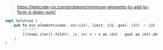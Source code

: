 > https://leetcode-cn.com/problems/minimum-elements-to-add-to-form-a-given-sum/

``` rust
impl Solution {
    pub fn min_elements(nums: Vec<i32>, limit: i32, goal: i32) -> i32 {
        // ???
        (((nums.iter().fold(0, |s, &n| s + n as i64) - goal as i64).abs() + limit as i64 - 1) / limit as i64) as i32
    }
}
```